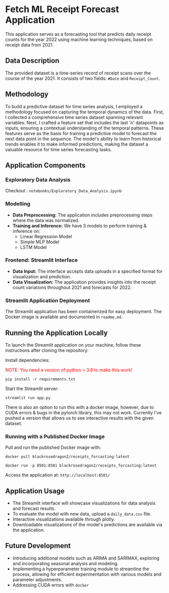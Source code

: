 # Fetch ML Receipt Forecast Application

This application serves as a forecasting tool that predicts daily receipt counts for the year 2022 using machine learning techniques, based on receipt data from 2021.

## Data Description

The provided dataset is a time-series record of receipt scans over the course of the year 2021. It consists of two fields: `#Date` and `Receipt_Count`.

## Methodology 
To build a predictive dataset for time series analysis, I employed a methodology focused on capturing the temporal dynamics of the data. First, I collected a comprehensive time series dataset spanning relevant variables. Next, I crafted a feature set that includes the last 'n' datapoints as inputs, ensuring a contextual understanding of the temporal patterns. These features serve as the basis for training a predictive model to forecast the next data point in the sequence. The model's ability to learn from historical trends enables it to make informed predictions, making the dataset a valuable resource for time series forecasting tasks.



## Application Components

### **Exploratory Data Analysis**
Checkout : ```notebooks/Exploratory_Data_Analysis.ipynb```

### **Modelling**
- **Data Preprocessing:** The application includes preprocessing steps where the data was normalized.
- **Training and Inference:** We have 3 models to perform training & inference on: 
    - Linear Regression Model
    - Simple MLP Model
    - LSTM Model

### **Frontend: Streamlit Interface**
- **Data Input:** The interface accepts data uploads in a specified format for visualization and prediction.
- **Data Visualization:** The application provides insights into the receipt count variations throughout 2021 and forecasts for 2022.

### Streamlit Application Deployment
The Streamlit application has been containerized for easy deployment. The Docker image is available and documented in `readme.md`.

## Running the Application Locally 

To launch the Streamlit application on your machine, follow these instructions after cloning the repository:

Install dependencies:


<span style="color:red">NOTE: You need a version of python > 3.8 to make this work!</span>

```shell
pip install -r requirements.txt
```

Start the Streamlit server:

```shell
streamlit run app.py
```

There is also an option to run this with a docker image, however, due to CUDA errors & bugs in the pytorch library, this may not work. Currently I've pushed a version that allows us to see interactive results with the given dataset. 

### Running with a Published Docker Image

Pull and run the published Docker image with:

```
docker pull blackrosedragon2/receipts_forcasting:latest
```
```
docker run -p 8501:8501 blackrosedragon2/receipts_forcasting:latest
```

Access the application at: `http://localhost:8501/`

## Application Usage

- The Streamlit interface will showcase visualizations for data analysis and forecast results.
- To evaluate the model with new data, upload a `daily_data.csv` file.
- Interactive visualizations available through plotly. 
- Downloadable visualizations of the model's predictions are available via the application.

## Future Development

- Introducing additional models such as ARIMA and SARIMAX, exploring and incorporating seasonal analysis and modeling.
- Implementing a hyperparameter training module to streamline the process, allowing for efficient experimentation with various models and parameter adjustments.
- Addressing CUDA errors with ```docker```

